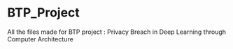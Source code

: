 # BTP_Project

All the files made for BTP project : Privacy Breach in Deep Learning through Computer Architecture 
